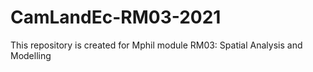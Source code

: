 # CamLandEc-RM03-2021
This repository is created for Mphil module RM03: Spatial Analysis and Modelling

